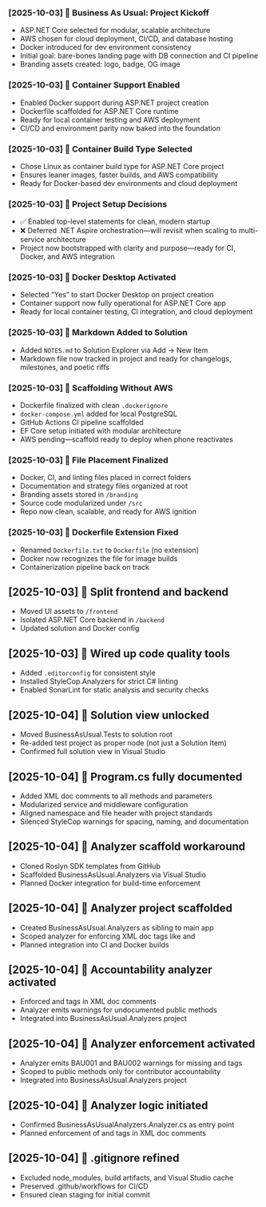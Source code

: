 ﻿### [2025-10-03] 🧱 Business As Usual: Project Kickoff

- ASP.NET Core selected for modular, scalable architecture
- AWS chosen for cloud deployment, CI/CD, and database hosting
- Docker introduced for dev environment consistency
- Initial goal: bare-bones landing page with DB connection and CI pipeline
- Branding assets created: logo, badge, OG image

### [2025-10-03] 🐳 Container Support Enabled

- Enabled Docker support during ASP.NET project creation
- Dockerfile scaffolded for ASP.NET Core runtime
- Ready for local container testing and AWS deployment
- CI/CD and environment parity now baked into the foundation

### [2025-10-03] 🐳 Container Build Type Selected

- Chose Linux as container build type for ASP.NET Core project
- Ensures leaner images, faster builds, and AWS compatibility
- Ready for Docker-based dev environments and cloud deployment

### [2025-10-03] 🧠 Project Setup Decisions

- ✅ Enabled top-level statements for clean, modern startup
- ❌ Deferred .NET Aspire orchestration—will revisit when scaling to multi-service architecture
- Project now bootstrapped with clarity and purpose—ready for CI, Docker, and AWS integration

### [2025-10-03] 🐳 Docker Desktop Activated

- Selected “Yes” to start Docker Desktop on project creation
- Container support now fully operational for ASP.NET Core app
- Ready for local container testing, CI integration, and cloud deployment

### [2025-10-03] 📄 Markdown Added to Solution

- Added `NOTES.md` to Solution Explorer via Add → New Item
- Markdown file now tracked in project and ready for changelogs, milestones, and poetic riffs

### [2025-10-03] 🔧 Scaffolding Without AWS

- Dockerfile finalized with clean `.dockerignore`
- `docker-compose.yml` added for local PostgreSQL
- GitHub Actions CI pipeline scaffolded
- EF Core setup initiated with modular architecture
- AWS pending—scaffold ready to deploy when phone reactivates

### [2025-10-03] 📁 File Placement Finalized

- Docker, CI, and linting files placed in correct folders
- Documentation and strategy files organized at root
- Branding assets stored in `/branding`
- Source code modularized under `/src`
- Repo now clean, scalable, and ready for AWS ignition

### [2025-10-03] 🐳 Dockerfile Extension Fixed

- Renamed `Dockerfile.txt` to `Dockerfile` (no extension)
- Docker now recognizes the file for image builds
- Containerization pipeline back on track

## [2025-10-03] 🧱 Split frontend and backend
- Moved UI assets to `/frontend`
- Isolated ASP.NET Core backend in `/backend`
- Updated solution and Docker config

## [2025-10-03] 🧼 Wired up code quality tools
- Added `.editorconfig` for consistent style
- Installed StyleCop.Analyzers for strict C# linting
- Enabled SonarLint for static analysis and security checks

## [2025-10-04] 🎯 Solution view unlocked
- Moved BusinessAsUsual.Tests to solution root
- Re-added test project as proper node (not just a Solution Item)
- Confirmed full solution view in Visual Studio

## [2025-10-04] 📘 Program.cs fully documented
- Added XML doc comments to all methods and parameters
- Modularized service and middleware configuration
- Aligned namespace and file header with project standards
- Silenced StyleCop warnings for spacing, naming, and documentation

## [2025-10-04] 🧠 Analyzer scaffold workaround
- Cloned Roslyn SDK templates from GitHub
- Scaffolded BusinessAsUsual.Analyzers via Visual Studio
- Planned Docker integration for build-time enforcement

## [2025-10-04] 🧠 Analyzer project scaffolded
- Created BusinessAsUsual.Analyzers as sibling to main app
- Scoped analyzer for enforcing XML doc tags like <author> and <lastmodifiedby>
- Planned integration into CI and Docker builds

## [2025-10-04] 🧠 Accountability analyzer activated
- Enforced <author> and <lastmodifiedby> tags in XML doc comments
- Analyzer emits warnings for undocumented public methods
- Integrated into BusinessAsUsual.Analyzers project

## [2025-10-04] 🧠 Analyzer enforcement activated
- Analyzer emits BAU001 and BAU002 warnings for missing <author> and <lastmodifiedby> tags
- Scoped to public methods only for contributor accountability
- Integrated into BusinessAsUsual.Analyzers project

## [2025-10-04] 🧠 Analyzer logic initiated
- Confirmed BusinessAsUsualAnalyzers.Analyzer.cs as entry point
- Planned enforcement of <author> and <lastmodifiedby> tags in XML doc comments

## [2025-10-04] 🧼 .gitignore refined
- Excluded node_modules, build artifacts, and Visual Studio cache
- Preserved .github/workflows for CI/CD
- Ensured clean staging for initial commit